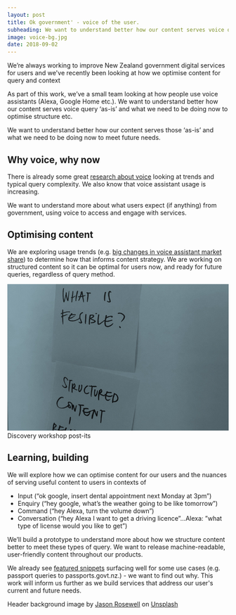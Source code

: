 ```yaml
---
layout: post
title: Ok government' - voice of the user.
subheading: We want to understand better how our content serves voice queries currently and what we need to be doing to improve it.
image: voice-bg.jpg
date: 2018-09-02
---
```


We’re always working to improve New Zealand government digital services for users and we've recently been looking at how we optimise content for query and context

As part of this work, we’ve a small team looking at how people use voice assistants (Alexa, Google Home etc.). We want to understand better how our content serves voice query ‘as-is’ and what we need to be doing now to optimise structure etc.

We want to understand better how our content serves those ‘as-is’ and what we need to be doing now to meet future needs.

## Why voice, why now

There is already some great [research about voice](https://www.nngroup.com/articles/intelligent-assistant-usability/) looking at trends and typical query complexity. We also know that voice assistant usage is increasing.

We want to understand more about what users expect (if anything) from government, using voice to access and engage with services.

## Optimising content

We are exploring usage trends (e.g. [big changes in voice assistant market share](https://voicebot.ai/2018/07/22/google-assistant-has-51-percent-virtual-assistant-market-share-on-smartphones-according-to-strategy-analytics/)) to determine how that informs content strategy. We are working on structured content so it can be optimal for users now, and ready for future queries, regardless of query method.

![Post-it on whiteboard with words 'what is feasible' and 'structured content' visible](/images/post-it.jpg) <span class="caption text-muted">Discovery workshop post-its</span>

## Learning, building

We will explore how we can optimise content for our users and the nuances of serving useful content to users in contexts of

*   Input (“ok google, insert dental appointment next Monday at 3pm”)
*   Enquiry (“hey google, what’s the weather going to be like tomorrow”)
*   Command (“hey Alexa, turn the volume down”)
*   Conversation (“hey Alexa I want to get a driving licence”...Alexa: ”what type of license would you like to get”)

We’ll build a prototype to understand more about how we structure content better to meet these types of query. We want to release machine-readable, user-friendly content throughout our products.

We already see [featured snippets](https://www.sistrix.com/ask-sistrix/what-are-featured-snippets/) surfacing well for some use cases (e.g. passport queries to passports.govt.nz.) - we want to find out why. This work will inform us further as we build services that address our user's current and future needs.

Header background image by [Jason Rosewell](https://unsplash.com/photos/ASKeuOZqhYU?utm_source=unsplash&utm_medium=referral&utm_content=creditCopyText) on [Unsplash](https://unsplash.com/?utm_source=unsplash&utm_medium=referral&utm_content=creditCopyText)
